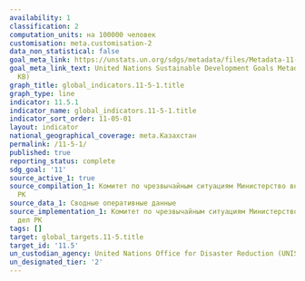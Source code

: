 ```yaml
---
availability: 1
classification: 2
computation_units: на 100000 человек
customisation: meta.customisation-2
data_non_statistical: false
goal_meta_link: https://unstats.un.org/sdgs/metadata/files/Metadata-11-05-01.pdf
goal_meta_link_text: United Nations Sustainable Development Goals Metadata (PDF 224
  KB)
graph_title: global_indicators.11-5-1.title
graph_type: line
indicator: 11.5.1
indicator_name: global_indicators.11-5-1.title
indicator_sort_order: 11-05-01
layout: indicator
national_geographical_coverage: meta.Казахстан
permalink: /11-5-1/
published: true
reporting_status: complete
sdg_goal: '11'
source_active_1: true
source_compilation_1: Комитет по чрезвычайным ситуациям Министерство внутренних дел
  РК
source_data_1: Сводные оперативные данные
source_implementation_1: Комитет по чрезвычайным ситуациям Министерство внутренних
  дел РК
tags: []
target: global_targets.11-5.title
target_id: '11.5'
un_custodian_agency: United Nations Office for Disaster Reduction (UNISDR)
un_designated_tier: '2'
---
```

